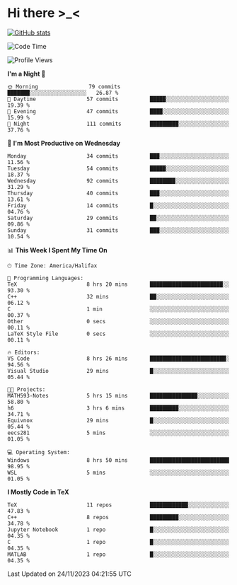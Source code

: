 # Hi there \>_<

[![GitHub stats](https://github-readme-stats.vercel.app/api?username=ARessegetesStery&show_icons=true&theme=transparent)](https://github.com/anuraghazra/github-readme-stats)

<!--START_SECTION:waka-->
![Code Time](http://img.shields.io/badge/Code%20Time-509%20hrs%2043%20mins-blue)

![Profile Views](http://img.shields.io/badge/Profile%20Views-11-blue)

**I'm a Night 🦉** 

```text
🌞 Morning                79 commits          ███████░░░░░░░░░░░░░░░░░░   26.87 % 
🌆 Daytime                57 commits          █████░░░░░░░░░░░░░░░░░░░░   19.39 % 
🌃 Evening                47 commits          ████░░░░░░░░░░░░░░░░░░░░░   15.99 % 
🌙 Night                  111 commits         █████████░░░░░░░░░░░░░░░░   37.76 % 
```
📅 **I'm Most Productive on Wednesday** 

```text
Monday                   34 commits          ███░░░░░░░░░░░░░░░░░░░░░░   11.56 % 
Tuesday                  54 commits          █████░░░░░░░░░░░░░░░░░░░░   18.37 % 
Wednesday                92 commits          ████████░░░░░░░░░░░░░░░░░   31.29 % 
Thursday                 40 commits          ███░░░░░░░░░░░░░░░░░░░░░░   13.61 % 
Friday                   14 commits          █░░░░░░░░░░░░░░░░░░░░░░░░   04.76 % 
Saturday                 29 commits          ██░░░░░░░░░░░░░░░░░░░░░░░   09.86 % 
Sunday                   31 commits          ███░░░░░░░░░░░░░░░░░░░░░░   10.54 % 
```


📊 **This Week I Spent My Time On** 

```text
🕑︎ Time Zone: America/Halifax

💬 Programming Languages: 
TeX                      8 hrs 20 mins       ███████████████████████░░   93.30 % 
C++                      32 mins             ██░░░░░░░░░░░░░░░░░░░░░░░   06.12 % 
C                        1 min               ░░░░░░░░░░░░░░░░░░░░░░░░░   00.37 % 
Other                    0 secs              ░░░░░░░░░░░░░░░░░░░░░░░░░   00.11 % 
LaTeX Style File         0 secs              ░░░░░░░░░░░░░░░░░░░░░░░░░   00.11 % 

🔥 Editors: 
VS Code                  8 hrs 26 mins       ████████████████████████░   94.56 % 
Visual Studio            29 mins             █░░░░░░░░░░░░░░░░░░░░░░░░   05.44 % 

🐱‍💻 Projects: 
MATH593-Notes            5 hrs 15 mins       ███████████████░░░░░░░░░░   58.80 % 
h6                       3 hrs 6 mins        █████████░░░░░░░░░░░░░░░░   34.71 % 
Equivnox                 29 mins             █░░░░░░░░░░░░░░░░░░░░░░░░   05.44 % 
eecs281                  5 mins              ░░░░░░░░░░░░░░░░░░░░░░░░░   01.05 % 

💻 Operating System: 
Windows                  8 hrs 50 mins       █████████████████████████   98.95 % 
WSL                      5 mins              ░░░░░░░░░░░░░░░░░░░░░░░░░   01.05 % 
```

**I Mostly Code in TeX** 

```text
TeX                      11 repos            ████████████░░░░░░░░░░░░░   47.83 % 
C++                      8 repos             █████████░░░░░░░░░░░░░░░░   34.78 % 
Jupyter Notebook         1 repo              █░░░░░░░░░░░░░░░░░░░░░░░░   04.35 % 
C                        1 repo              █░░░░░░░░░░░░░░░░░░░░░░░░   04.35 % 
MATLAB                   1 repo              █░░░░░░░░░░░░░░░░░░░░░░░░   04.35 % 
```




 Last Updated on 24/11/2023 04:21:55 UTC
<!--END_SECTION:waka-->
